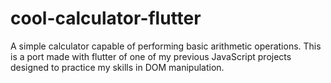 # cool-calculator-flutter
A simple calculator capable of performing basic arithmetic operations. This is a port made with flutter of one of my previous JavaScript projects designed to practice my skills in DOM manipulation.
